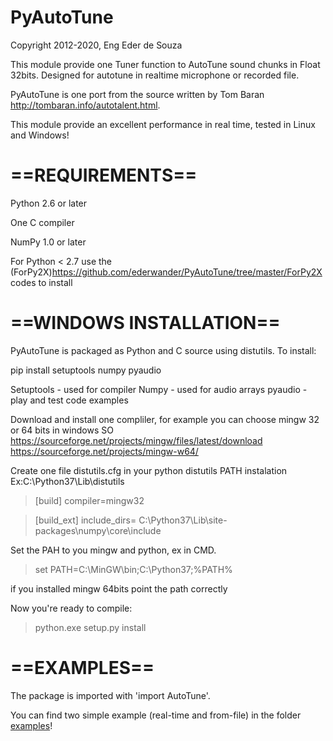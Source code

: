 PyAutoTune
==========

Copyright 2012-2020, Eng Eder de Souza

This module provide one Tuner function to AutoTune sound chunks in Float 32bits. Designed for autotune in
realtime microphone or recorded file.

PyAutoTune is one port from the source written by Tom Baran http://tombaran.info/autotalent.html.

This module provide an excellent performance in real time, tested in Linux and Windows!

==REQUIREMENTS==
==========

Python 2.6 or later

One C compiler 

NumPy 1.0 or later

For Python < 2.7 use the (ForPy2X)https://github.com/ederwander/PyAutoTune/tree/master/ForPy2X codes to install

==WINDOWS INSTALLATION==
==========

PyAutoTune is packaged as Python and C source using distutils.  To install:

pip install setuptools numpy pyaudio

Setuptools - used for compiler
Numpy - used for audio arrays
pyaudio - play and test code examples 

Download and install one compliler, for example you can choose mingw 32 or 64 bits in windows SO
https://sourceforge.net/projects/mingw/files/latest/download
https://sourceforge.net/projects/mingw-w64/

Create one file distutils.cfg in your python distutils PATH instalation Ex:C:\Python37\Lib\distutils

> [build]
> compiler=mingw32


> [build_ext]
> include_dirs= C:\Python37\Lib\site-packages\numpy\core\include


Set the PAH to you mingw and python, ex in CMD.

> set PATH=C:\MinGW\bin;C:\Python37;%PATH%

if you installed mingw 64bits point the path correctly

Now you're ready to compile:

> python.exe setup.py install



==EXAMPLES==
==========

The package is imported with 'import AutoTune'.

You can find two simple example (real-time and from-file) in the folder [examples](http://github.com/ederwander/PyAutoTune/tree/master/Examples)!


